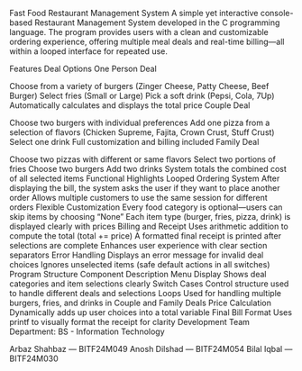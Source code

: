 Fast Food Restaurant Management System
A simple yet interactive console-based Restaurant Management System developed in the C programming language. The program provides users with a clean and customizable ordering experience, offering multiple meal deals and real-time billing—all within a looped interface for repeated use.

Features
Deal Options
One Person Deal

Choose from a variety of burgers (Zinger Cheese, Patty Cheese, Beef Burger)
Select fries (Small or Large)
Pick a soft drink (Pepsi, Cola, 7Up)
Automatically calculates and displays the total price
Couple Deal

Choose two burgers with individual preferences
Add one pizza from a selection of flavors (Chicken Supreme, Fajita, Crown Crust, Stuff Crust)
Select one drink
Full customization and billing included
Family Deal

Choose two pizzas with different or same flavors
Select two portions of fries
Choose two burgers
Add two drinks
System totals the combined cost of all selected items
Functional Highlights
Looped Ordering System
After displaying the bill, the system asks the user if they want to place another order
Allows multiple customers to use the same session for different orders
Flexible Customization
Every food category is optional—users can skip items by choosing “None”
Each item type (burger, fries, pizza, drink) is displayed clearly with prices
Billing and Receipt
Uses arithmetic addition to compute the total (total += price)
A formatted final receipt is printed after selections are complete
Enhances user experience with clear section separators
Error Handling
Displays an error message for invalid deal choices
Ignores unselected items (safe default actions in all switches)
Program Structure
Component	Description
Menu Display	Shows deal categories and item selections clearly
Switch Cases	Control structure used to handle different deals and selections
Loops	Used for handling multiple burgers, fries, and drinks in Couple and Family Deals
Price Calculation	Dynamically adds up user choices into a total variable
Final Bill Format	Uses printf to visually format the receipt for clarity
Development Team
Department: BS - Information Technology

Arbaz Shahbaz — BITF24M049
Anosh Dilshad — BITF24M054
Bilal Iqbal — BITF24M030
